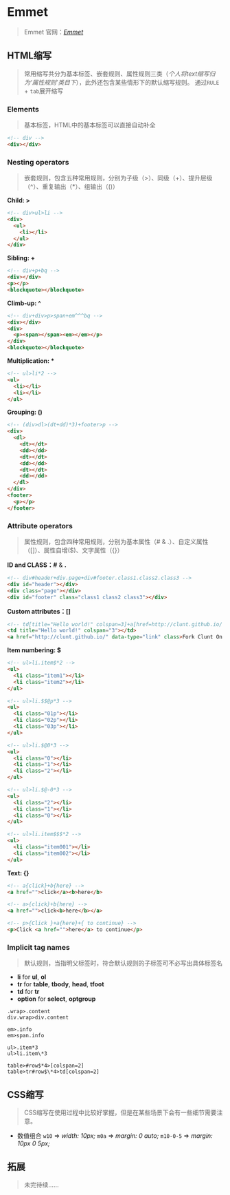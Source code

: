 # Emmet
> Emmet 官网：*[Emmet](http://emmet.io/)*

## HTML缩写
> 常用缩写共分为基本标签、嵌套规则、属性规则三类（*个人将text缩写归为‘属性规则’类目下*），此外还包含某些情形下的默认缩写规则。
通过`RULE` + `tab`展开缩写

### Elements
> 基本标签，HTML中的基本标签可以直接自动补全

```HTML
<!-- div -->
<div></div>
```

### Nesting operators
> 嵌套规则，包含五种常用规则，分别为子级（>）、同级（+）、提升层级（^）、重复输出（\*）、组输出（()）

**Child: >**
```HTML
<!-- div>ul>li -->
<div>
  <ul>
    <li></li>
  </ul>
</div>
```

**Sibling: +**
```HTML
<!-- div+p+bq -->
<div></div>
<p></p>
<blockquote></blockquote>
```

**Climb-up: ^**
```HTML
<!-- div+div>p>span+em^^^bq -->
<div></div>
<div>
  <p><span></span><em></em></p>
</div>
<blockquote></blockquote>
```

**Multiplication: \***
```HTML
<!-- ul>li*2 -->
<ul>
  <li></li>
  <li></li>
</ul>
```

**Grouping: ()**
```HTML
<!-- (div>dl>(dt+dd)*3)+footer>p -->
<div>
  <dl>
    <dt></dt>
    <dd></dd>
    <dt></dt>
    <dd></dd>
    <dt></dt>
    <dd></dd>
  </dl>
</div>
<footer>
  <p></p>
</footer>
```

### Attribute operators
> 属性规则，包含四种常用规则，分别为基本属性（# & .）、自定义属性（[]）、属性自增($)、文字属性（{}）

**ID and CLASS：#** & **.**
```HTML
<!-- div#header+div.page+div#footer.class1.class2.class3 -->
<div id="header"></div>
<div class="page"></div>
<div id="footer" class="class1 class2 class3"></div>
```

**Custom attributes：[]**
```HTML
<!-- td[title="Hello world!" colspan=3]+a[href=http://clunt.github.io/ data-type="link" class=class]{Fork Clunt On Github} -->
<td title="Hello world!" colspan="3"></td>
<a href="http://clunt.github.io/" data-type="link" class>Fork Clunt On Github</a>
```

**Item numbering: $**
```HTML
<!-- ul>li.item$*2 -->
<ul>
  <li class="item1"></li>
  <li class="item2"></li>
</ul>

<!-- ul>li.$$@p*3 -->
<ul>
  <li class="01p"></li>
  <li class="02p"></li>
  <li class="03p"></li>
</ul>

<!-- ul>li.$@0*3 -->
<ul>
  <li class="0"></li>
  <li class="1"></li>
  <li class="2"></li>
</ul>

<!-- ul>li.$@-0*3 -->
<ul>
  <li class="2"></li>
  <li class="1"></li>
  <li class="0"></li>
</ul>

<!-- ul>li.item$$$*2 -->
<ul>
  <li class="item001"></li>
  <li class="item002"></li>
</ul>
```

**Text: \{\}**
```HTML
<!-- a{click}+b{here} -->
<a href="">click</a><b>here</b>

<!-- a>{click}+b{here} -->
<a href="">click<b>here</b></a>

<!-- p>{Click }+a{here}+{ to continue} -->
<p>Click <a href="">here</a> to continue</p>
```

### Implicit tag names
> 默认规则，当指明父标签时，符合默认规则的子标签可不必写出具体标签名

- **li** for **ul**, **ol**
- **tr** for **table**, **tbody**, **head**, **tfoot**
- **td** for **tr**
- **option** for **select**, **optgroup**

```
.wrap>.content
div.wrap>div.content

em>.info
em>span.info

ul>.item*3
ul>li.item\*3

table>#row$*4>[colspan=2]
table>tr#row$\*4>td[colspan=2]
```

## CSS缩写
> CSS缩写在使用过程中比较好掌握，但是在某些场景下会有一些细节需要注意。

- 数值组合
  `w10` => *width: 10px;*
  `m0a` => *margin: 0 auto;*
  `m10-0-5` => *margin: 10px 0 5px;*

## 拓展
> 未完待续……